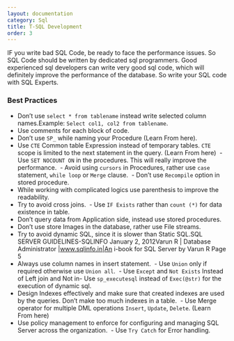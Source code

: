 ```yaml
---
layout: documentation
category: Sql
title: T-SQL Development
order: 3
---
```


IF you write bad SQL Code, be ready to face the performance issues. So SQL Code should be written by dedicated sql programmers. Good experienced sql developers can write very good sql code, which will definitely improve the performance of the database. So write your SQL code with SQL Experts.

### Best Practices
  
  - Don’t use `select * from tablename` instead write selected column names.Example: `Select col1, col2 from tablename`.
  - Use comments for each block of code.
  - Don’t use `SP_` while naming your Procedure (Learn From here).
  - Use `CTE` Common table Expression instead of temporary tables. `CTE` scope is limited to the next statement in the query. (Learn From here)
  - Use `SET NOCOUNT ON` in the procedures. This will really improve the performance.
  - Avoid using `cursors` in Procedures, rather use `case` statement, `while loop` or `Merge` clause.
  - Don’t use `Recompile` option in stored procedure.
  - While working with complicated logics use parenthesis to improve the readability.
  - Try to avoid cross joins.
  - Use `IF Exists` rather than `count (*)` for data existence in table.
  - Don’t query data from Application side, instead use stored procedures.
  - Don’t use store Images in the database, rather use File streams.
  - Try to avoid dynamic SQL, since it is slower than Static SQL.SQL SERVER GUIDELINES-SQLINFO January 2, 2012Varun R | Database Administrator |www.sqlinfo.in|An i-book for SQL Server by Varun R Page 5
  - Always use column names in insert statement.
  - Use `Union` only if required otherwise use `Union all`.
  - Use `Except` and `Not Exists` Instead of Left join and Not in- Use `sp_executesql` instead of `Exec(@str)` for the execution of dynamic sql.
  - Design Indexes effectively and make sure that created indexes are used by the queries. Don’t make too much indexes in a table.
  - Use Merge operator for multiple DML operations `Insert`, `Update`, `Delete`. (Learn From here)
  - Use policy management to enforce for configuring and managing SQL Server across the organization.
  - Use `Try Catch` for Error handling.
